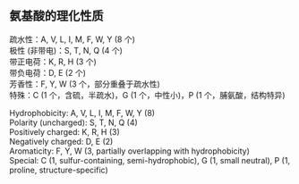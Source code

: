 ## 氨基酸的理化性质

疏水性：A, V, L, I, M, F, W, Y (8 个)  
极性 (非带电)：S, T, N, Q (4 个)  
带正电荷：K, R, H (3 个)  
带负电荷：D, E (2 个)   
芳香性：F, Y, W (3 个，部分重叠于疏水性)  
特殊：C (1 个，含硫，半疏水)，G (1 个，中性小)，P (1 个，脯氨酸，结构特异)

Hydrophobicity: A, V, L, I, M, F, W, Y (8)  
Polarity (uncharged): S, T, N, Q (4)  
Positively charged: K, R, H (3)  
Negatively charged: D, E (2)  
Aromaticity: F, Y, W (3, partially overlapping with hydrophobicity)  
Special: C (1, sulfur-containing, semi-hydrophobic), G (1, small neutral), P (1, proline, structure-specific)  
